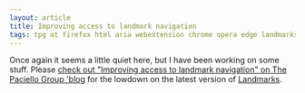 ```yaml
---
layout: article
title: Improving access to landmark navigation
tags: tpg at firefox html aria webextension chrome opera edge landmarks tpg-blog-post
---
```


Once again it seems a little quiet here, but I have been working on some stuff.  Please [check out "Improving access to landmark navigation" on The Paciello Group 'blog](https://www.paciellogroup.com/blog/2017/05/improving-access-to-landmark-navigation/) for the lowdown on the latest version of [Landmarks](http://matatk.agrip.org.uk/landmarks/).
